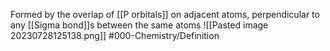Formed by the overlap of [[P orbitals]] on adjacent atoms, perpendicular to any [[Sigma bond]]s between the same atoms
![[Pasted image 20230728125138.png]]
#000-Chemistry/Definition
